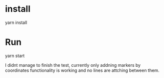 
# install
yarn install
# Run
yarn start

I didnt manage to finish the test, currently only addning markers by coordinates functionality is working and no lines are attching between them.

